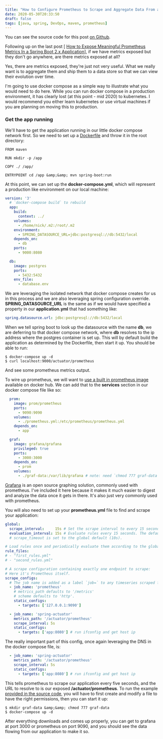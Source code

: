 ```yaml
---
title: "How to Configure Prometheus to Scrape and Aggregate Data From a Spring Boot 2.x Application"
date: 2020-05-30T20:33:50
draft: false
tags: [java, spring, DevOps, maven, prometheus]
---
```


You can see the source code for this post [on Github](https://github.com/nfisher23/prometheus-metrics-ex).

Following up on the last post \[ [How to Expose Meaningful Prometheus Metrics In a Spring Boot 2.x Application](https://nickolasfisher.com/blog/How-to-Expose-Meaningful-Prometheus-Metrics-In-a-Spring-Boot-2x-Application)\], if we have metrics exposed but they don't go anywhere, are there metrics exposed at all?

Yes, there are metrics exposed, they're just not very useful. What we really want is to aggregate them and ship them to a data store so that we can view their evolution over time.

I'm going to use docker compose as a simple way to illustrate what you would need to do here. While you can run docker compose in a production environment, it has clearly lost (at this point - mid 2020) to kubernetes. I would recommend you either learn kubernetes or use virtual machines if you are planning on moving this to production.

### Get the app running

We'll have to get the application running in our little docker compose network first. So we need to set up a [Dockerfile](https://docs.docker.com/engine/reference/builder/) and throw it in the root directory:

```
FROM maven

RUN mkdir -p /app

COPY ./ /app/

ENTRYPOINT cd /app &amp;&amp; mvn spring-boot:run

```

At this point, we can set up the **docker-compose.yml**, which will represent a production like environment on our local machine:

```yaml
version: '3'
  # `docker-compose build` to rebuild
  app:
    build:
      context: ../
    volumes:
      - /home/nick/.m2:/root/.m2
    environment:
      - SPRING_DATASOURCE_URL=jdbc:postgresql://db:5432/local
    depends_on:
      - db
    ports:
      - 9000:8080

  db:
    image: postgres
    ports:
      - 5432:5432
    env_file:
      - database.env

```

We are leveraging the isolated network that docker compose creates for us in this process and we are also leveraging spring configuration override. **SPRING\_DATASOURCE\_URL** is the same as if we
would have specified a property in our **application.yml** that had something like:

```yaml
spring.datasource.url: jdbc:postgresql://db:5432/local
```

When we tell spring boot to look up the datasource with the name **db**, we are deferring to that docker compose network, where **db** resolves to the ip address where the postgres container is set up. This will by default build the application as determined by the Dockerfile, then start it up. You should be able to run:

```
$ docker-compose up -d
$ curl localhost:9000/actuator/prometheus

```

And see some prometheus metrics output.

To wire up prometheus, we will want to [use a built in prometheus image](https://hub.docker.com/r/prom/prometheus/) available on docker hub. We can add that to the **services** section in our docker compose file like so:

```yaml
  prom:
    image: prom/prometheus
    ports:
      - 9090:9090
    volumes:
      - ./prometheus.yml:/etc/prometheus/prometheus.yml
    depends_on:
      - app

  graf:
    image: grafana/grafana
    privileged: true
    ports:
      - 3000:3000
    depends_on:
      - prom
    volumes:
      - ./graf-data:/var/lib/grafana # note: need `chmod 777 graf-data` to do this

```

[Grafana](https://grafana.com/) is an open source graphing solution, commonly used with prometheus. I've included it here because it makes it much easier to digest and analyze the data once it gets in there. It's also just very commonly used with prometheus.

You will also need to set up your **prometheus.yml** file to find and scrape your application:

```yaml
global:
  scrape_interval:     15s # Set the scrape interval to every 15 seconds. Default is every 1 minute.
  evaluation_interval: 15s # Evaluate rules every 15 seconds. The default is every 1 minute.
  # scrape_timeout is set to the global default (10s).

# Load rules once and periodically evaluate them according to the global 'evaluation_interval'.
rule_files:
# - "first_rules.yml"
# - "second_rules.yml"

# A scrape configuration containing exactly one endpoint to scrape:
# Here it's Prometheus itself.
scrape_configs:
  # The job name is added as a label `job=` to any timeseries scraped from this config.
  - job_name: 'prometheus'
    # metrics_path defaults to '/metrics'
    # scheme defaults to 'http'.
    static_configs:
      - targets: ['127.0.0.1:9090']

  - job_name: 'spring-actuator'
    metrics_path: '/actuator/prometheus'
    scrape_interval: 5s
    static_configs:
      - targets: ['app:8080'] # run ifconfig and get host ip

```

The really important part of this config, once again leveraging the DNS in the docker compose file, is:

```yaml
  - job_name: 'spring-actuator'
    metrics_path: '/actuator/prometheus'
    scrape_interval: 5s
    static_configs:
      - targets: ['app:8080'] # run ifconfig and get host ip

```

This tells prometheus to scrape our application every five seconds, and the URL to resolve to is our exposed **/actuator/prometheus**. To run the example [provided in the source code](https://github.com/nfisher23/prometheus-metrics-ex), you will have to first create and modify a file to have the right permissions, then you can start it up:

```
$ mkdir graf-data &amp;&amp; chmod 777 graf-data
$ docker-compose up -d

```

After everything downloads and comes up properly, you can get to grafana at port 3000 or prometheus on port 9090, and you should see the data flowing from our application to make it so.
